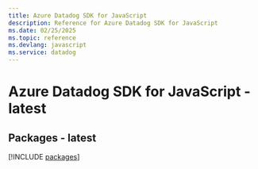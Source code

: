 ```yaml
---
title: Azure Datadog SDK for JavaScript
description: Reference for Azure Datadog SDK for JavaScript
ms.date: 02/25/2025
ms.topic: reference
ms.devlang: javascript
ms.service: datadog
---
```

# Azure Datadog SDK for JavaScript - latest
## Packages - latest
[!INCLUDE [packages](datadog-index.md)]